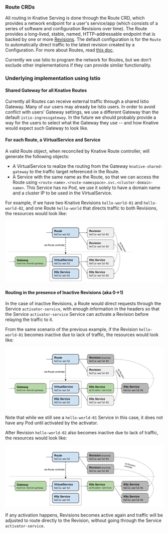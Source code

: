 ### Route CRDs

All routing in Knative Serving is done through the Route CRD, which provides a
network endpoint for a user's service/app (which consists of a series of
software and configuration Revisions over time). The Route provides a
long-lived, stable, named, HTTP-addressable endpoint that is backed by one or
more
[Revisions](https://github.com/knative/serving/blob/master/docs/spec/overview.md#revision).
The default configuration is for the `Route` to automatically direct traffic to
the latest revision created by a Configuration. For more about Routes, read
[this doc](https://github.com/knative/serving/blob/master/docs/spec/overview.md#route).

Currently we use Istio to program the network for Routes, but we don't exclude
other implementations if they can provide similar functionality.

### Underlying implementation using Istio

#### Shared Gateway for all Knative Routes

Currently all Routes can receive external traffic through a shared Istio
Gateway. Many of our users may already be Istio users. In order to avoid
conflict with users' Gateway settings, we use a different Gateway than the
default `istio-ingressgateway`. In the future we should probably provide a way
for the users to select what the Gateway they use -- and how Knative would
expect such Gateway to look like.

#### For each Route, a VirtualService and Service

A valid Route object, when reconciled by Knative Route controller, will generate
the following objects:

- A VirtualService to realize the routing from the Gateway
  `knative-shared-gateway` to the traffic target referenced in the Route.
- A Service with the same name as the Route, so that we can access the Route
  using `<route-name>.<route-namespace>.svc.<cluster-domain-name>`. This Service has no
  Pod, we use it solely to have a domain name and a cluster IP to be used in the
  VirtualService.

For example, if we have two Knative Revisions `hello-world-01` and
`hello-world-02`, and one Route `hello-world` that directs traffic to both
Revisions, the resources would look like:

![Istio resources generated by a Route are shown in the dotted box](doc/images/active_revisions.svg)

#### Routing in the presence of Inactive Revisions (aka 0→1)

In the case of inactive Revisions, a Route would direct requests through the
Service `activator-service`, with enough information in the headers so that the
Service `activator-service` Service can activate a Revision before relaying the
traffic to it.

From the same scenario of the previous example, if the Revision `hello-world-01`
becomes inactive due to lack of traffic, the resources would look like:

![Revision `hello-world-01` is deactivated](doc/images/inactive_revision.svg)

Note that while we still see a `hello-world-01` Service in this case, it does
not have any Pod until activated by the activator.

After Revision `hello-world-02` also becomes inactive due to lack of traffic,
the resources would look like:

![Both Revisions are deactivated](doc/images/inactive_revisions.svg)

If any activation happens, Revisions becomes active again and traffic will be
adjusted to route directly to the Revision, without going through the Service
`activator-service`.
